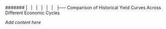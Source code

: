 ####### |   |   |   |   |   |   ├── Comparison of Historical Yield Curves Across Different Economic Cycles

*Add content here*